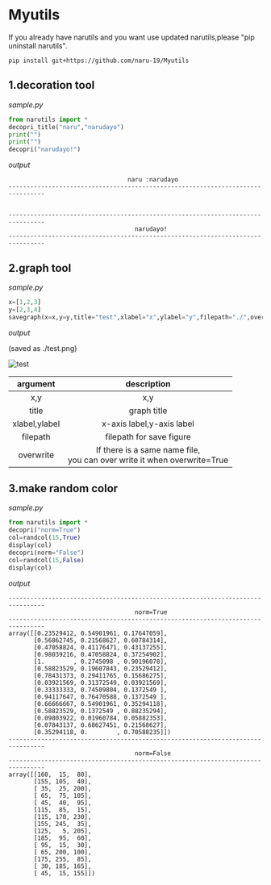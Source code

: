 # Myutils

If you already have narutils and you want use updated narutils,please "pip uninstall narutils".

```
pip install git+https://github.com/naru-19/Myutils
```


## 1.decoration tool





*sample.py*

```python
from narutils import *
decopri_title("naru","narudayo")
print("")
print("")
decopri("narudayo!")
```

*output*

```
                                 naru :narudayo                                 
--------------------------------------------------------------------------------


--------------------------------------------------------------------------------
                                   narudayo!                                   
--------------------------------------------------------------------------------
```

## 2.graph tool
*sample.py*

```python
x=[1,2,3]
y=[2,3,4]
savegraph(x=x,y=y,title="test",xlabel="x",ylabel="y",filepath="./",overwrite=False)
```

*output*

(saved as ./test.png)



![test](https://user-images.githubusercontent.com/61283753/119245185-2c7e9c80-bbb2-11eb-8686-8b0d8c484dbd.png)



|   argument    |                         description                          |
| :-----------: | :----------------------------------------------------------: |
|      x,y      |                             x,y                              |
|     title     |                         graph title                          |
| xlabel,ylabel |                  x-axis label,y-axis label                   |
|   filepath    |                   filepath for save figure                   |
|   overwrite   | If there is a same name file,<br> you can over write it when overwrite=True |


## 3.make random color

*sample.py*
```python
from narutils import *
decopri("norm=True")
col=randcol(15,True)
display(col)
decopri(norm="False")
col=randcol(15,False)
display(col)
```

*output*

```
--------------------------------------------------------------------------------
                                   norm=True                                   
--------------------------------------------------------------------------------
array([[0.23529412, 0.54901961, 0.17647059],
       [0.56862745, 0.21568627, 0.60784314],
       [0.47058824, 0.41176471, 0.43137255],
       [0.98039216, 0.47058824, 0.37254902],
       [1.        , 0.2745098 , 0.90196078],
       [0.58823529, 0.19607843, 0.23529412],
       [0.78431373, 0.29411765, 0.15686275],
       [0.03921569, 0.31372549, 0.03921569],
       [0.33333333, 0.74509804, 0.1372549 ],
       [0.94117647, 0.76470588, 0.1372549 ],
       [0.66666667, 0.54901961, 0.35294118],
       [0.58823529, 0.1372549 , 0.88235294],
       [0.09803922, 0.01960784, 0.05882353],
       [0.07843137, 0.68627451, 0.21568627],
       [0.35294118, 0.        , 0.70588235]])
--------------------------------------------------------------------------------
                                   norm=False                                   
--------------------------------------------------------------------------------
array([[160,  15,  80],
       [155, 105,  40],
       [ 35,  25, 200],
       [ 65,  75, 105],
       [ 45,  40,  95],
       [115,  85,  15],
       [115, 170, 230],
       [155, 245,  35],
       [125,   5, 205],
       [185,  95,  60],
       [ 95,  15,  30],
       [ 65, 200, 100],
       [175, 255,  85],
       [ 30, 185, 165],
       [ 45,  15, 155]])
```
